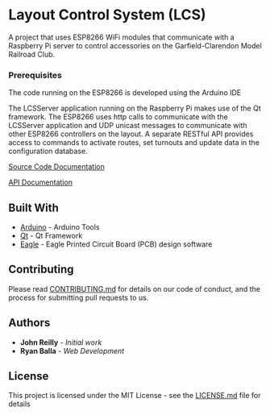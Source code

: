 # Layout Control System (LCS)

A project that uses ESP8266 WiFi modules that communicate with a Raspberry Pi server to control accessories on the Garfield-Clarendon Model Railroad Club.

### Prerequisites

The code running on the ESP8266 is developed using the Arduino IDE

The LCSServer application running on the Raspberry Pi makes use of the Qt framework.  The ESP8266 uses http calls to communicate with the LCSServer application  and UDP unicast messages to communicate with other ESP8266 controllers on the layout.  A separate RESTful API provides access to commands to activate routes, set turnouts and update data in the configuration database.

[Source Code Documentation](https://garfieldclarendon.github.io/html/index.html)

[API Documentation](https://garfieldclarendon.github.io/apidoc/index.html)


## Built With

* [Arduino](https://www.arduino.cc/en/Main/Software) - Arduino Tools
* [Qt](https://www.qt.io/) - Qt Framework
* [Eagle](https://www.autodesk.com/products/eagle/overview) - Eagle Printed Circuit Board (PCB) design software

## Contributing

Please read [CONTRIBUTING.md](https://gist.github.com/PurpleBooth/b24679402957c63ec426) for details on our code of conduct, and the process for submitting pull requests to us.

## Authors

* **John Reilly** - *Initial work*
* **Ryan Balla** - *Web Development*

## License

This project is licensed under the MIT License - see the [LICENSE.md](LICENSE.md) file for details
